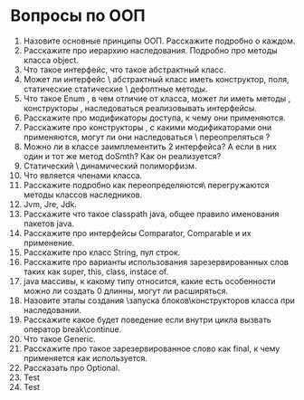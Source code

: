 # Вопросы по ООП

1. Назовите основные принципы ООП. Расскажите подробно о каждом.
2. Расскажите про иерархию наследования. Подробно про методы класса object.
3. Что такое интерфейс, что такое абстрактный класс.
4. Может ли интерфейс \ абстрактный класс иметь конструктор, поля, статические статические \ дефолтные методы.
5. Что такое Enum , в чем отличие от класса, может ли иметь методы , конструкторы , наследоваться реализовывать интерфейсы.
6. Расскажите про модификаторы доступа, к чему они применяются.
7. Расскажите про конструкторы , с какими модификаторами они применяются, могут ли они наследоваться \ переопреляться ?
8. Можно ли в классе заимплементить 2 интерфейса? А если в них один и тот же метод doSmth? Как он реализуется?
9. Статический \ динамический полиморфизм.
10. Что является членами класса.
11. Расскажите подробно как переопределяются\ перегружаются методы классов наследников.
12. Jvm, Jre, Jdk.
13. Расскажите что такое classpath java, общее правило именования пакетов java.
14. Расскажите про интерфейсы Comparator, Comparable и их применение.
15. Расскажите про класс String, пул строк.
16. Расскажите про варианты использования зарезервированных слов таких как super, this, class, instace of.
17. java массивы, к какому типу относится, какие есть особенности можно ли создать 0 длинны, могут ли расширяться.
18. Назовите этапы создания \запуска блоков\конструкторов класса при наследовании.
19. Расскажите какое будет поведение если внутри цикла вызвать оператор break\continue.
20. Что такое Generic.
21. Расскажите про такое зарезервированное слово как final, к чему применяется как используется.
22. Рассказать про Optional.
23. Test
24. Test